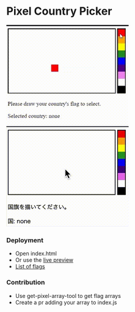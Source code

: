 # Pixel Country Picker

![](images/demo_murica.gif)
![](images/demo_日本.gif)

### Deployment

- Open index.html
- Or use the [live preview](http://flags.query.design/)
- [List of flags](http://flags.query.design/list-flags/index.html)

### Contribution

- Use get-pixel-array-tool to get flag arrays
- Create a pr adding your array to index.js
